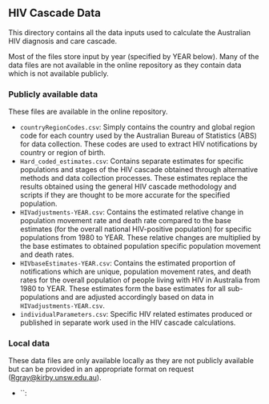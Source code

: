 ## HIV Cascade Data ##

This directory contains all the data inputs used to calculate the Australian HIV diagnosis and care cascade.

Most of the files store input by year (specified by YEAR below). Many of the data files are not available in the online repository as they contain data which is not available publicly. 

### Publicly available data ####

These files are available in the online repository. 

- `countryRegionCodes.csv`: Simply contains the country and global region code for each country used by the Australian Bureau of Statistics (ABS) for data collection. These codes are used to extract HIV notifications by country or region of birth.  
- `Hard_coded_estimates.csv`: Contains separate estimates for specific populations and stages of the HIV cascade obtained through alternative methods and data collection processes. These estimates replace the results obtained using the general HIV cascade methodology and scripts if they are thought to be more accurate for the specified population. 
- `HIVadjustments-YEAR.csv`: Contains the estimated relative change in population movement rate and death rate compared to the base estimates (for the overall national HIV-positive population) for specific populations from 1980 to YEAR. These relative changes are multiplied by the base estimates to obtained population specific population movement and death rates. 
- `HIVbaseEstimates-YEAR.csv`: Contains the estimated proportion of notifications which are unique, population movement rates, and death rates for the overall population of people living with HIV in Australia from 1980 to YEAR. These estimates form the base estimates for all sub-populations and are adjusted accordingly based on data in `HIVadjustments-YEAR.csv`. 
- `individualParameters.csv`: Specific HIV related estimates produced or published in separate work used in the HIV cascade calculations. 

### Local data ###

These data files are only available locally as they are not publicly available but can be provided in an appropriate format on request (Rgray@kirby.unsw.edu.au). 

- ``: 

